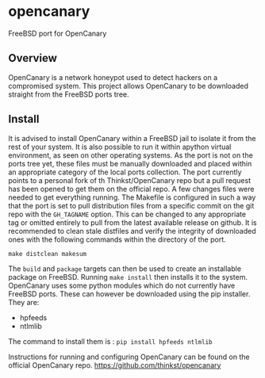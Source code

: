 # opencanary
FreeBSD port for OpenCanary

## Overview
OpenCanary is a network honeypot used to detect hackers on a compromised system. This project allows OpenCanary to be downloaded straight from the FreeBSD ports tree. 

## Install
It is advised to install OpenCanary within a FreeBSD jail to isolate it from the rest of your system. It is also possible to run it within apython virtual environment, as seen on other operating systems.
As the port is not on the ports tree yet, these files must be manually downloaded and placed within an appropriate category of the local ports collection. The port currently points to a personal fork of th Thinkst/OpenCanary repo but a pull request has been opened to get them on the official repo. A few changes files were needed to get everything running.
The Makefile is configured in such a way that the port is set to pull distribution files from a specific commit on the git repo with the `GH_TAGNAME` option. This can be changed to any appropriate tag or omitted entirely to pull from the latest available release on github. It is recommended to clean stale distfiles and verify the integrity of downloaded ones with the following commands within the directory of the port.

`make distclean makesum`

The `build` and `package` targets can then be used to create an installable package on FreeBSD. Running `make install` then installs it to the system.
OpenCanary uses some python modules which do not currently have FreeBSD ports. These can however be downloaded using the pip installer. They are:
- hpfeeds
- ntlmlib

The command to install them is :
`pip install hpfeeds ntlmlib`

Instructions for running and configuring OpenCanary can be found on the official OpenCanary repo.
https://github.com/thinkst/opencanary

